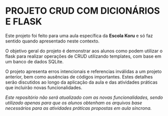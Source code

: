 # PROJETO CRUD COM DICIONÁRIOS E FLASK
Este projeto foi feito para uma aula específica da **Escola Koru** e só faz sentido quando apresentado neste contexto.

O objetivo geral do projeto é demonstrar aos alunos como podem utilizar o flask para realizar operações de CRUD utilizando templates, com base em um banco de dados SQLite.

O projeto apresenta erros intencionais e referencias inválidas a um projeto anterior, bem como ausências de códigos importantes. Estes detalhes serão discutidos ao longo da aplicação da aula e das atividades práticas que incluirão novas funcionalidades.

*Este repositório não será atualizado com as novas funcionalidades, sendo utilizado apenas para que os alunos obtenham os arquivos base necessários para as atividades práticas propostas em aula síncrona.*